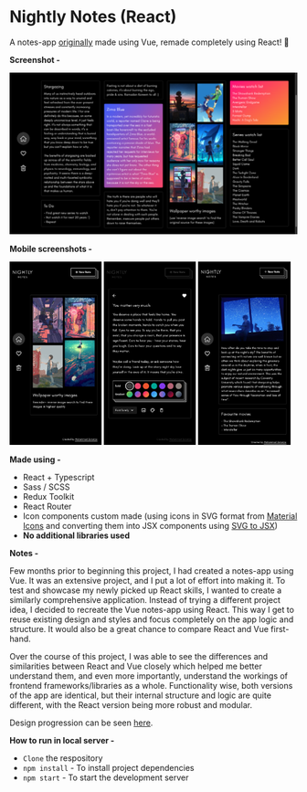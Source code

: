 # **Nightly Notes (React)**

A notes-app [originally](https://github.com/zakariyaq313/nightly-notes-vue) made using Vue, remade completely using React! 🤩

**Screenshot -**

![PC Screenshot](./src/assets/images/screen.png)

**Mobile screenshots -**

<p float="left">
	<img src="./src/assets/images/mobile-1.jpg" width="32%" />
	<img src="./src/assets/images/mobile-2.jpg" width="32%" /> 
	<img src="./src/assets/images/mobile-3.jpg" width="32%" />
</p>

**Made using -**

- React + Typescript
- Sass / SCSS
- Redux Toolkit
- React Router
- Icon components custom made (using icons in SVG format from [Material Icons](https://fonts.google.com/icons?selected=Material+Icons) and converting them into JSX components using [SVG to JSX](https://svg2jsx.com/))
- **No additional libraries used**

**Notes -**

Few months prior to beginning this project, I had created a notes-app using Vue. It was an extensive project, and I put a lot of effort into making it. To test and showcase my newly picked up React skills, I wanted to create a similarly comprehensive application. Instead of trying a different project idea, I decided to recreate the Vue notes-app using React. This way I get to reuse existing design and styles and focus completely on the app logic and structure. It would also be a great chance to compare React and Vue first-hand.

Over the course of this project, I was able to see the differences and similarities between React and Vue closely which helped me better understand them, and even more importantly, understand the workings of frontend frameworks/libraries as a whole. Functionality wise, both versions of the app are identical, but their internal structure and logic are quite different, with the React version being more robust and modular.

Design progression can be seen [here](./src/README.md).

**How to run in local server -**
- `Clone` the respository
- `npm install` - To install project dependencies
- `npm start` - To start the development server
